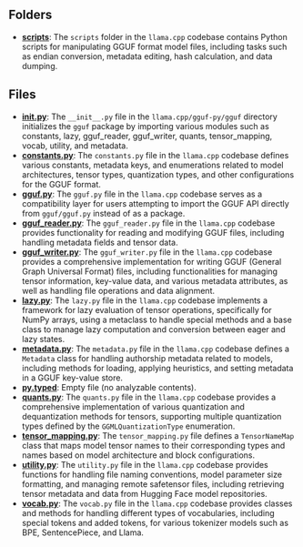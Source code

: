 ## Folders
- **[scripts](gguf/scripts.driver.md)**: The `scripts` folder in the `llama.cpp` codebase contains Python scripts for manipulating GGUF format model files, including tasks such as endian conversion, metadata editing, hash calculation, and data dumping.

## Files
- **[__init__.py](gguf/__init__.py.driver.md)**: The `__init__.py` file in the `llama.cpp/gguf-py/gguf` directory initializes the `gguf` package by importing various modules such as constants, lazy, gguf_reader, gguf_writer, quants, tensor_mapping, vocab, utility, and metadata.
- **[constants.py](gguf/constants.py.driver.md)**: The `constants.py` file in the `llama.cpp` codebase defines various constants, metadata keys, and enumerations related to model architectures, tensor types, quantization types, and other configurations for the GGUF format.
- **[gguf.py](gguf/gguf.py.driver.md)**: The `gguf.py` file in the `llama.cpp` codebase serves as a compatibility layer for users attempting to import the GGUF API directly from `gguf/gguf.py` instead of as a package.
- **[gguf_reader.py](gguf/gguf_reader.py.driver.md)**: The `gguf_reader.py` file in the `llama.cpp` codebase provides functionality for reading and modifying GGUF files, including handling metadata fields and tensor data.
- **[gguf_writer.py](gguf/gguf_writer.py.driver.md)**: The `gguf_writer.py` file in the `llama.cpp` codebase provides a comprehensive implementation for writing GGUF (General Graph Universal Format) files, including functionalities for managing tensor information, key-value data, and various metadata attributes, as well as handling file operations and data alignment.
- **[lazy.py](gguf/lazy.py.driver.md)**: The `lazy.py` file in the `llama.cpp` codebase implements a framework for lazy evaluation of tensor operations, specifically for NumPy arrays, using a metaclass to handle special methods and a base class to manage lazy computation and conversion between eager and lazy states.
- **[metadata.py](gguf/metadata.py.driver.md)**: The `metadata.py` file in the `llama.cpp` codebase defines a `Metadata` class for handling authorship metadata related to models, including methods for loading, applying heuristics, and setting metadata in a GGUF key-value store.
- **[py.typed](gguf/py.typed.driver.md)**: Empty file (no analyzable contents).
- **[quants.py](gguf/quants.py.driver.md)**: The `quants.py` file in the `llama.cpp` codebase provides a comprehensive implementation of various quantization and dequantization methods for tensors, supporting multiple quantization types defined by the `GGMLQuantizationType` enumeration.
- **[tensor_mapping.py](gguf/tensor_mapping.py.driver.md)**: The `tensor_mapping.py` file defines a `TensorNameMap` class that maps model tensor names to their corresponding types and names based on model architecture and block configurations.
- **[utility.py](gguf/utility.py.driver.md)**: The `utility.py` file in the `llama.cpp` codebase provides functions for handling file naming conventions, model parameter size formatting, and managing remote safetensor files, including retrieving tensor metadata and data from Hugging Face model repositories.
- **[vocab.py](gguf/vocab.py.driver.md)**: The `vocab.py` file in the `llama.cpp` codebase provides classes and methods for handling different types of vocabularies, including special tokens and added tokens, for various tokenizer models such as BPE, SentencePiece, and Llama.

